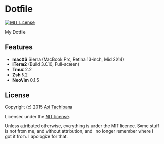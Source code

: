 # Dotfile

[![MIT License](https://img.shields.io/badge/license-MIT-blue.svg?style=flat-square)](LICENSE)

My Dotfile

## Features

- **macOS** Sierra (MacBook Pro, Retina 13-inch, Mid 2014)
- **iTerm2** (Build 3.0.10, Full-screen)
- **Tmux** 2.2
- **Zsh** 5.2
- **NeoVim** 0.1.5

## License

Copyright (c) 2015 [Aoi Tachibana](https://ress.mit-license.org/2015)

Licensed under the [MIT license](LICENSE).

Unless attributed otherwise, everything is under the MIT licence. 
Some stuff is not from me, and without attribution, and I no longer remember where I got it from. 
I apologize for that.

<!-- :vim:foldmethod=expr: -->

